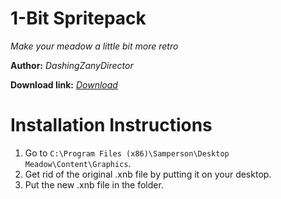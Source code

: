 # 1-Bit Spritepack
*Make your meadow a little bit more retro*

**Author:** *DashingZanyDirector*

**Download link:** *[Download](https://drive.google.com/file/d/1lkrRWiSnOM7UwNbWFHu-Scfohh-Jjp5R/view?usp=sharing)*

# Installation Instructions
1. Go to `C:\Program Files (x86)\Samperson\Desktop Meadow\Content\Graphics`. 
2. Get rid of the original .xnb file by putting it on your desktop.
3. Put the new .xnb file in the folder.
